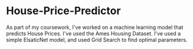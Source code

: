 # House-Price-Predictor

As part of my coursework, I've worked on a machine learning model that predicts House Prices.
I've used the Ames Housing Dataset.
I've used a simple ElsaticNet model, and used Grid Search to find optimal parameters.
